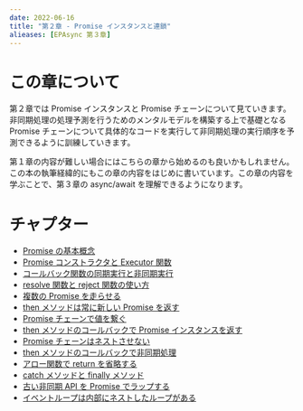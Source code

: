 ```yaml
---
date: 2022-06-16
title: "第２章 - Promise インスタンスと連鎖"
alieases: [EPAsync 第３章]
---
```


# この章について

第２章では Promise インスタンスと Promise チェーンについて見ていきます。非同期処理の処理予測を行うためのメンタルモデルを構築する上で基礎となる Promise チェーンについて具体的なコードを実行して非同期処理の実行順序を予測できるように訓練していきます。

第１章の内容が難しい場合にはこちらの章から始めるのも良いかもしれません。この本の執筆経緯的にもこの章の内容をはじめに書いています。この章の内容を学ぶことで、第３章の async/await を理解できるようになります。

# チャプター

- [Promise の基本概念](a-epasync-promise-basic-consept)
- [Promise コンストラクタと Executor 関数](3-epasync-promise-constructor-executor-func)
- [コールバック関数の同期実行と非同期実行](4-epasync-callback-is-sync-or-async)
- [resolve 関数と reject 関数の使い方](g-epasync-resolve-reject)
- [複数の Promise を走らせる](5-epasync-multiple-promises)
- [then メソッドは常に新しい Promise を返す](6-epasync-then-always-return-new-promise)
- [Promise チェーンで値を繋ぐ](7-epasync-pass-value-to-the-next-chain)
- [then メソッドのコールバックで Promise インスタンスを返す](8-epasync-return-promise-in-then-callback)
- [Promise チェーンはネストさせない](9-epasync-dont-next-promise-chain)
- [then メソッドのコールバックで非同期処理](10-epasync-dont-use-side-effect)
- [アロー関数で return を省略する](11-epasync-omit-return-by-arrow-shortcut)
- [catch メソッドと finally メソッド](h-epasync-catch-finally)
- [古い非同期 API を Promise でラップする](12-epasync-wrapping-macrotask)
- [イベントループは内部にネストしたループがある](13-epasync-loop-is-nested)


